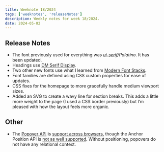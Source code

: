 ```yaml
---
title: Weeknote 18/2024
tags: ['weeknotes', 'releaseNotes']
description: Weekly notes for week 18/2024.
date: 2024-05-02
---
```

## Release Notes
- The font previously used for everything was _[ui-serif](https://caniuse.com/extended-system-fonts)/Palatino_. It has been updated.
- Headings use [DM Serif Display](https://fonts.google.com/specimen/DM+Serif+Display/about). 
- Two other new fonts use what I learned from [Modern Font Stacks](https://modernfontstacks.com/). 
- Font families are defined using CSS custom properties for ease of updates.
- CSS fixes for the homepage to more gracefully handle medium viewport sizes. 
- Added an SVG to create a wavy line for section breaks. This adds a little more weight to the page (I used a CSS border previously) but I’m pleased with how the layout feels more organic.
## Other
- The [Popover API](https://developer.mozilla.org/en-US/docs/Web/API/Popover_API) is [support across browsers](https://caniuse.com/mdn-api_htmlelement_popover), though the Anchor Position API is [not as well supported](https://caniuse.com/css-anchor-positioning). Without positioning, popovers do not have any relational context.  